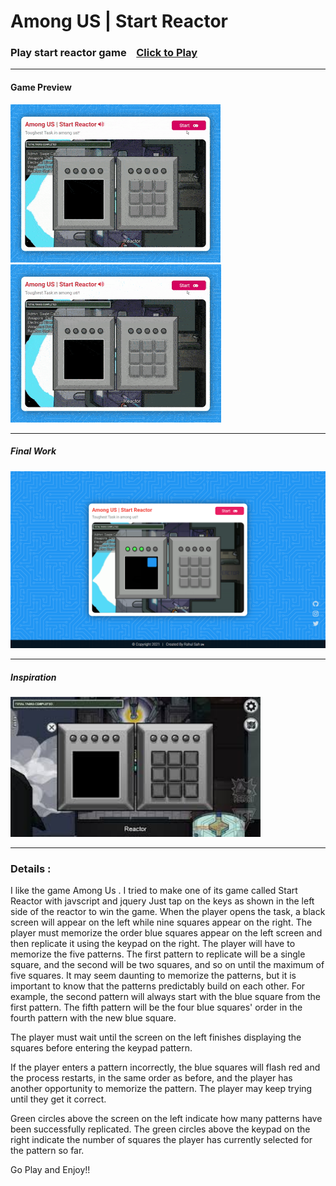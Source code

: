 <h1>Among US | Start Reactor</h1>
<h3>Play start reactor game&nbsp;&nbsp;&nbsp;&nbsp;<a href="https://rahulsahofficial.github.io/menu/" target="black">Click to Play</a></h3>
<hr>
<h4>Game Preview</h4>
<img src="files/images/win.gif">
<img src="files/images/loose.gif">
<hr>
<h5>Final Work</h5>
<img width="600px" src="files/images/preview.png">
<hr>
<h5>Inspiration</h5>
<img width="400px" src="files/images/inspiration.jpg">
<hr>
<h3>Details : </h3>
<p>I like the game Among Us .
I tried to make one of its game called Start Reactor with javscript and jquery 
Just tap on the keys  as shown in the left side of the reactor to win the game.
When the player opens the task, a black screen will appear on the left while nine squares appear on the right. The player must memorize the order blue squares appear on the left screen and then replicate it using the keypad on the right. The player will have to memorize the five patterns. The first pattern to replicate will be a single square, and the second will be two squares, and so on until the maximum of five squares. It may seem daunting to memorize the patterns, but it is important to know that the patterns predictably build on each other. For example, the second pattern will always start with the blue square from the first pattern. The fifth pattern will be the four blue squares' order in the fourth pattern with the new blue square.

The player must wait until the screen on the left finishes displaying the squares before entering the keypad pattern.

If the player enters a pattern incorrectly, the blue squares will flash red and the process restarts, in the same order as before, and the player has another opportunity to memorize the pattern. The player may keep trying until they get it correct.

Green circles above the screen on the left indicate how many patterns have been successfully replicated. The green circles above the keypad on the right indicate the number of squares the player has currently selected for the pattern so far.

Go Play and Enjoy!!</p>
